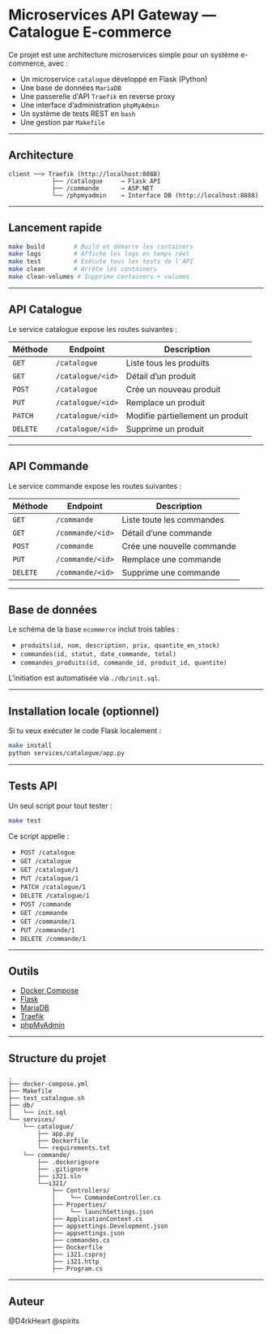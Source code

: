 # Microservices API Gateway — Catalogue E-commerce

Ce projet est une architecture microservices simple pour un système e-commerce, avec :
- Un microservice `catalogue` développé en Flask (Python)
- Une base de données `MariaDB`
- Une passerelle d'API `Traefik` en reverse proxy
- Une interface d’administration `phpMyAdmin`
- Un système de tests REST en `bash`
- Une gestion par `Makefile`

---

## Architecture

```
client ──> Traefik (http://localhost:8088)
            ├── /catalogue     → Flask API
            ├── /commande      → ASP.NET
            └── /phpmyadmin    → Interface DB (http://localhost:8888)
```

---

## Lancement rapide

```bash
make build        # Build et démarre les containers
make logs         # Affiche les logs en temps réel
make test         # Exécute tous les tests de l'API
make clean        # Arrête les containers
make clean-volumes # Supprime containers + volumes
```

---

## API Catalogue

Le service catalogue expose les routes suivantes :

| Méthode | Endpoint              | Description                      |
|---------|-----------------------|----------------------------------|
| `GET`   | `/catalogue`          | Liste tous les produits          |
| `GET`   | `/catalogue/<id>`     | Détail d’un produit              |
| `POST`  | `/catalogue`          | Crée un nouveau produit          |
| `PUT`   | `/catalogue/<id>`     | Remplace un produit              |
| `PATCH` | `/catalogue/<id>`     | Modifie partiellement un produit |
| `DELETE`| `/catalogue/<id>`     | Supprime un produit              |

---

## API Commande

Le service commande expose les routes suivantes :

| Méthode | Endpoint              | Description                        |
|---------|-----------------------|------------------------------------|
| `GET`   | `/commande`           | Liste toute les commandes          |
| `GET`   | `/commande/<id>`      | Détail d’une commande              |
| `POST`  | `/commande`           | Crée une nouvelle commande         |
| `PUT`   | `/commande/<id>`      | Remplace une commande              |
| `DELETE`| `/commande/<id>`      | Supprime une commande              |

---

## Base de données

Le schéma de la base `ecommerce` inclut trois tables :

- `produits(id, nom, description, prix, quantite_en_stock)`
- `commandes(id, statut, date_commande, total)`
- `commandes_produits(id, commande_id, produit_id, quantite)`

L’initiation est automatisée via `./db/init.sql`.

---

## Installation locale (optionnel)

Si tu veux exécuter le code Flask localement :

```bash
make install
python services/catalogue/app.py
```

---

## Tests API

Un seul script pour tout tester :

```bash
make test
```

Ce script appelle :
- `POST /catalogue`
- `GET /catalogue`
- `GET /catalogue/1`
- `PUT /catalogue/1`
- `PATCH /catalogue/1`
- `DELETE /catalogue/1`
- `POST /commande`
- `GET /commande`
- `GET /commande/1`
- `PUT /commande/1`
- `DELETE /commande/1`
---

## Outils

- [Docker Compose](https://docs.docker.com/compose/)
- [Flask](https://flask.palletsprojects.com/)
- [MariaDB](https://mariadb.org/)
- [Traefik](https://doc.traefik.io/)
- [phpMyAdmin](https://www.phpmyadmin.net/)

---

## Structure du projet

```
.
├── docker-compose.yml
├── Makefile
├── test_catalogue.sh
├── db/
│   └── init.sql
└── services/
    └── catalogue/
        ├── app.py
        ├── Dockerfile
        └── requirements.txt
    └── commande/
        ├── .dockerignore
        ├── .gitignore
        ├── i321.sln
        └──i321/
            ├── Controllers/
            │    └── CommandeController.cs
            ├── Properties/
            │    └── launchSettings.json
            ├── ApplicationContext.cs
            ├── appsettings.Development.json
            ├── appsettings.json
            ├── commandes.cs
            ├── Dockerfile
            ├── i321.csproj
            ├── i321.http
            ├── Program.cs

```

---

## Auteur

@D4rkHeart
@spirits